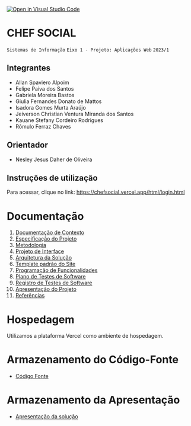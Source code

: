 [![Open in Visual Studio Code](https://classroom.github.com/assets/open-in-vscode-c66648af7eb3fe8bc4f294546bfd86ef473780cde1dea487d3c4ff354943c9ae.svg)](https://classroom.github.com/online_ide?assignment_repo_id=10736930&assignment_repo_type=AssignmentRepo)
# CHEF SOCIAL

`Sistemas de Informação`
`Eixo 1 - Projeto: Aplicações Web`
`2023/1`

## Integrantes

* Allan Spaviero Alpoim
* Felipe Paiva dos Santos
* Gabriela Moreira Bastos
* Giulia Fernandes Donato de Mattos
* Isadora Gomes Murta Araújo
* Jeiverson Christian Ventura Miranda dos Santos
* Kauane Stefany Cordeiro Rodrigues
* Rômulo Ferraz Chaves

## Orientador

* Nesley Jesus Daher de Oliveira

## Instruções de utilização

Para acessar, clique no link: https://chefsocial.vercel.app/html/login.html

# Documentação

<ol>
<li><a href="docs/01-Documentação de Contexto.md"> Documentação de Contexto</a></li>
<li><a href="docs/02-Especificação do Projeto.md"> Especificação do Projeto</a></li>
<li><a href="docs/03-Metodologia.md"> Metodologia</a></li>
<li><a href="docs/04-Projeto de Interface.md"> Projeto de Interface</a></li>
<li><a href="docs/05-Arquitetura da Solução.md"> Arquitetura da Solução</a></li>
<li><a href="docs/06-Template padrão do Site.md"> Template padrão do Site</a></li>
<li><a href="docs/07-Programação de Funcionalidades.md"> Programação de Funcionalidades</a></li>
<li><a href="docs/08-Plano de Testes de Software.md"> Plano de Testes de Software</a></li>
<li><a href="docs/09-Registro de Testes de Software.md"> Registro de Testes de Software</a></li>
<li><a href="docs/10-Apresentação do Projeto.md"> Apresentação do Projeto</a></li>
<li><a href="docs/11-Referências.md"> Referências</a></li>
</ol>

# Hospedagem

Utilizamos a plataforma Vercel como ambiente de hospedagem.

# Armazenamento do Código-Fonte

* <a href="src/README.md">Código Fonte</a>

# Armazenamento da Apresentação

* <a href="presentation/README.md">Apresentação da solução</a>
